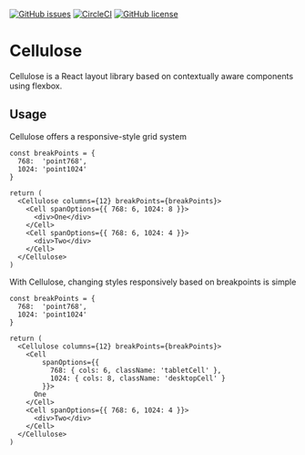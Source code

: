 [![GitHub issues](https://img.shields.io/github/issues/bmatto/cellulose.svg)](https://github.com/bmatto/cellulose/issues)
[![CircleCI](https://img.shields.io/circleci/project/github/bmatto/cellulose.svg)]()
[![GitHub license](https://img.shields.io/badge/license-MIT-blue.svg)](https://raw.githubusercontent.com/bmatto/cellulose/master/LICENSE)

# Cellulose

Cellulose is a React layout library based on contextually aware components using flexbox.

[//]: # (`npm i -S cellulose` or `yarn add cellulose`)

## Usage

Cellulose offers a responsive-style grid system

```
const breakPoints = {
  768:  'point768',
  1024: 'point1024'
}

return (
  <Cellulose columns={12} breakPoints={breakPoints}>
    <Cell spanOptions={{ 768: 6, 1024: 8 }}>
      <div>One</div>
    </Cell>
    <Cell spanOptions={{ 768: 6, 1024: 4 }}>
      <div>Two</div>
    </Cell>
  </Cellulose>
)
```

With Cellulose, changing styles responsively based on breakpoints is simple

```
const breakPoints = {
  768:  'point768',
  1024: 'point1024'
}

return (
  <Cellulose columns={12} breakPoints={breakPoints}>
    <Cell
        spanOptions={{
          768: { cols: 6, className: 'tabletCell' },
          1024: { cols: 8, className: 'desktopCell' }
        }}>
      One
    </Cell>
    <Cell spanOptions={{ 768: 6, 1024: 4 }}>
      <div>Two</div>
    </Cell>
  </Cellulose>
)
```
